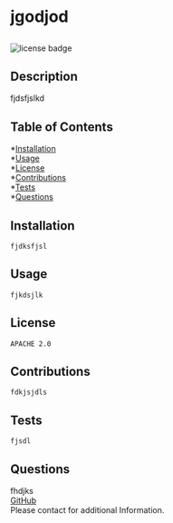 
  # jgodjod
  ##
  ![license badge](<https://img.shields.io/badge/License-APACHE 2.0-blue.svg>)
  
  ## Description
   fjdsfjslkd
  
  ## Table of Contents
  *[Installation](#installation) <br />
  *[Usage](#usage) <br />
  *[License](#license) <br />
  *[Contributions](#contributions) <br />
  *[Tests](#tests) <br />
  *[Questions](#questions) <br />
  
  ## Installation
    fjdksfjsl
  ## Usage
    fjkdsjlk
  ## License
    APACHE 2.0
  ## Contributions
    fdkjsjdls
  ## Tests
    fjsdl
  ## Questions
  fhdjks <br />
  [GitHub](fdks) <br />
  Please contact <fdsk> for additional Information.
